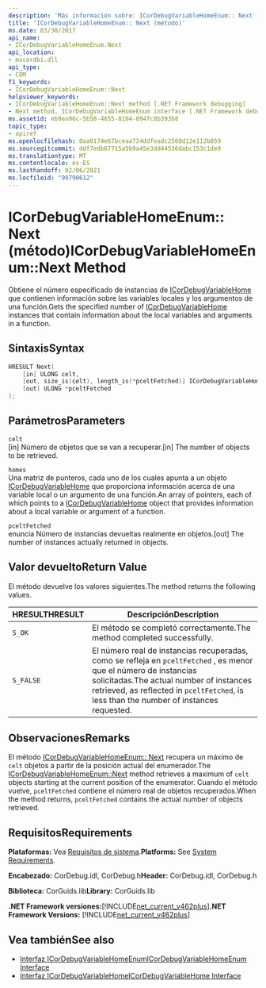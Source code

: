 ```yaml
---
description: 'Más información sobre: ICorDebugVariableHomeEnum:: Next (método)'
title: 'ICorDebugVariableHomeEnum:: Next (método)'
ms.date: 03/30/2017
api_name:
- ICorDebugVariableHomeEnum.Next
api_location:
- mscordbi.dll
api_type:
- COM
f1_keywords:
- ICorDebugVariableHomeEnum::Next
helpviewer_keywords:
- ICorDebugVariableHomeEnum::Next method [.NET Framework debugging]
- Next method, ICorDebugVariableHomeEnum interface [.NET Framework debugging]
ms.assetid: eb9ea96c-5b58-4655-8104-094fc8b393b8
topic_type:
- apiref
ms.openlocfilehash: 0aa0174e67bceaa724ddfeadc2560d12e112b859
ms.sourcegitcommit: ddf7edb67715a5b9a45e3dd44536dabc153c1de0
ms.translationtype: MT
ms.contentlocale: es-ES
ms.lasthandoff: 02/06/2021
ms.locfileid: "99790612"
---
```

# <a name="icordebugvariablehomeenumnext-method"></a><span data-ttu-id="5cece-103">ICorDebugVariableHomeEnum:: Next (método)</span><span class="sxs-lookup"><span data-stu-id="5cece-103">ICorDebugVariableHomeEnum::Next Method</span></span>

<span data-ttu-id="5cece-104">Obtiene el número especificado de instancias de [ICorDebugVariableHome](icordebugvariablehome-interface.md) que contienen información sobre las variables locales y los argumentos de una función.</span><span class="sxs-lookup"><span data-stu-id="5cece-104">Gets the specified number of [ICorDebugVariableHome](icordebugvariablehome-interface.md) instances that contain information about the local variables and arguments in a function.</span></span>  
  
## <a name="syntax"></a><span data-ttu-id="5cece-105">Sintaxis</span><span class="sxs-lookup"><span data-stu-id="5cece-105">Syntax</span></span>  
  
```cpp  
HRESULT Next(  
    [in] ULONG celt,  
    [out, size_is(celt), length_is(*pceltFetched)] ICorDebugVariableHome *homes[],  
    [out] ULONG *pceltFetched  
);  
```  
  
## <a name="parameters"></a><span data-ttu-id="5cece-106">Parámetros</span><span class="sxs-lookup"><span data-stu-id="5cece-106">Parameters</span></span>  

 `celt`  
 <span data-ttu-id="5cece-107">[in] Número de objetos que se van a recuperar.</span><span class="sxs-lookup"><span data-stu-id="5cece-107">[in] The number of objects to be retrieved.</span></span>  
  
 `homes`  
 <span data-ttu-id="5cece-108">Una matriz de punteros, cada uno de los cuales apunta a un objeto [ICorDebugVariableHome](icordebugvariablehome-interface.md) que proporciona información acerca de una variable local o un argumento de una función.</span><span class="sxs-lookup"><span data-stu-id="5cece-108">An array of pointers, each of which points to a [ICorDebugVariableHome](icordebugvariablehome-interface.md) object that provides information about  a local variable or argument of a function.</span></span>  
  
 `pceltFetched`  
 <span data-ttu-id="5cece-109">enuncia Número de instancias devueltas realmente en objetos.</span><span class="sxs-lookup"><span data-stu-id="5cece-109">[out] The number of instances actually returned in objects.</span></span>  
  
## <a name="return-value"></a><span data-ttu-id="5cece-110">Valor devuelto</span><span class="sxs-lookup"><span data-stu-id="5cece-110">Return Value</span></span>  

 <span data-ttu-id="5cece-111">El método devuelve los valores siguientes.</span><span class="sxs-lookup"><span data-stu-id="5cece-111">The method returns the following values.</span></span>  
  
|<span data-ttu-id="5cece-112">HRESULT</span><span class="sxs-lookup"><span data-stu-id="5cece-112">HRESULT</span></span>|<span data-ttu-id="5cece-113">Descripción</span><span class="sxs-lookup"><span data-stu-id="5cece-113">Description</span></span>|  
|-------------|-----------------|  
|`S_OK`|<span data-ttu-id="5cece-114">El método se completó correctamente.</span><span class="sxs-lookup"><span data-stu-id="5cece-114">The method completed successfully.</span></span>|  
|`S_FALSE`|<span data-ttu-id="5cece-115">El número real de instancias recuperadas, como se refleja en `pceltFetched` , es menor que el número de instancias solicitadas.</span><span class="sxs-lookup"><span data-stu-id="5cece-115">The actual number of instances retrieved, as reflected in `pceltFetched`, is less than the number of instances requested.</span></span>|  
  
## <a name="remarks"></a><span data-ttu-id="5cece-116">Observaciones</span><span class="sxs-lookup"><span data-stu-id="5cece-116">Remarks</span></span>  

 <span data-ttu-id="5cece-117">El método [ICorDebugVariableHomeEnum:: Next](icordebugvariablehomeenum-next-method.md) recupera un máximo de  `celt` objetos a partir de la posición actual del enumerador.</span><span class="sxs-lookup"><span data-stu-id="5cece-117">The [ICorDebugVariableHomeEnum::Next](icordebugvariablehomeenum-next-method.md) method retrieves a maximum of  `celt` objects starting at the current position of the enumerator.</span></span> <span data-ttu-id="5cece-118">Cuando el método vuelve, `pceltFetched` contiene el número real de objetos recuperados.</span><span class="sxs-lookup"><span data-stu-id="5cece-118">When the method returns, `pceltFetched` contains the actual number of objects retrieved.</span></span>  
  
## <a name="requirements"></a><span data-ttu-id="5cece-119">Requisitos</span><span class="sxs-lookup"><span data-stu-id="5cece-119">Requirements</span></span>  

 <span data-ttu-id="5cece-120">**Plataformas:** Vea [Requisitos de sistema](../../get-started/system-requirements.md).</span><span class="sxs-lookup"><span data-stu-id="5cece-120">**Platforms:** See [System Requirements](../../get-started/system-requirements.md).</span></span>  
  
 <span data-ttu-id="5cece-121">**Encabezado:** CorDebug.idl, CorDebug.h</span><span class="sxs-lookup"><span data-stu-id="5cece-121">**Header:** CorDebug.idl, CorDebug.h</span></span>  
  
 <span data-ttu-id="5cece-122">**Biblioteca:** CorGuids.lib</span><span class="sxs-lookup"><span data-stu-id="5cece-122">**Library:** CorGuids.lib</span></span>  
  
 <span data-ttu-id="5cece-123">**.NET Framework versiones:**[!INCLUDE[net_current_v462plus](../../../../includes/net-current-v462plus-md.md)]</span><span class="sxs-lookup"><span data-stu-id="5cece-123">**.NET Framework Versions:** [!INCLUDE[net_current_v462plus](../../../../includes/net-current-v462plus-md.md)]</span></span>  
  
## <a name="see-also"></a><span data-ttu-id="5cece-124">Vea también</span><span class="sxs-lookup"><span data-stu-id="5cece-124">See also</span></span>

- [<span data-ttu-id="5cece-125">Interfaz ICorDebugVariableHomeEnum</span><span class="sxs-lookup"><span data-stu-id="5cece-125">ICorDebugVariableHomeEnum Interface</span></span>](icordebugvariablehomeenum-interface.md)
- [<span data-ttu-id="5cece-126">Interfaz ICorDebugVariableHome</span><span class="sxs-lookup"><span data-stu-id="5cece-126">ICorDebugVariableHome Interface</span></span>](icordebugvariablehome-interface.md)
